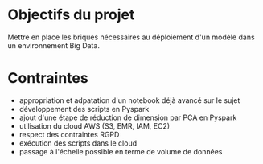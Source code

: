 # Objectifs du projet
Mettre en place les briques nécessaires au déploiement d'un modèle dans un environnement Big Data.
# Contraintes
- appropriation et adpatation d'un notebook déjà avancé sur le sujet
- développement des scripts en Pyspark
- ajout d'une étape de réduction de dimension par PCA en Pyspark
- utilisation du cloud AWS (S3, EMR, IAM, EC2)
- respect des contraintes RGPD
- exécution des scripts dans le cloud
- passage à l'échelle possible en terme de volume de données